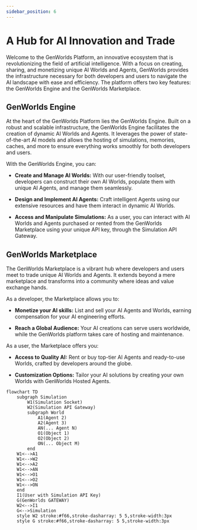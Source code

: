 ```yaml
---
sidebar_position: 6
---
```


# A Hub for AI Innovation and Trade

Welcome to the GenWorlds Platform, an innovative ecosystem that is revolutionizing the field of artificial intelligence. With a focus on creating, sharing, and monetizing unique AI Worlds and Agents, GenWorlds provides the infrastructure necessary for both developers and users to navigate the AI landscape with ease and efficiency. The platform offers two key features: the GenWorlds Engine and the GenWorlds Marketplace.

## GenWorlds Engine

At the heart of the GenWorlds Platform lies the GenWorlds Engine. Built on a robust and scalable infrastructure, the GenWorlds Engine facilitates the creation of dynamic AI Worlds and Agents. It leverages the power of state-of-the-art AI models and allows the hosting of simulations, memories, caches, and more to ensure everything works smoothly for both developers and users.

With the GenWorlds Engine, you can:

- **Create and Manage AI Worlds:** With our user-friendly toolset, developers can construct their own AI Worlds, populate them with unique AI Agents, and manage them seamlessly.

- **Design and Implement AI Agents:** Craft intelligent Agents using our extensive resources and have them interact in dynamic AI Worlds.

- **Access and Manipulate Simulations:** As a user, you can interact with AI Worlds and Agents purchased or rented from the GenWorlds Marketplace using your unique API key, through the Simulation API Gateway.

## GenWorlds Marketplace

The GenWorlds Marketplace is a vibrant hub where developers and users meet to trade unique AI Worlds and Agents. It extends beyond a mere marketplace and transforms into a community where ideas and value exchange hands.

As a developer, the Marketplace allows you to:

- **Monetize your AI skills:** List and sell your AI Agents and Worlds, earning compensation for your AI engineering efforts.

- **Reach a Global Audience:** Your AI creations can serve users worldwide, while the GenWorlds platform takes care of hosting and maintenance.

As a user, the Marketplace offers you:

- **Access to Quality AI:** Rent or buy top-tier AI Agents and ready-to-use Worlds, crafted by developers around the globe.

- **Customization Options:** Tailor your AI solutions by creating your own Worlds with GenWorlds Hosted Agents.

```mermaid
flowchart TD
    subgraph Simulation
        W1(Simulation Socket)
        W2(Simulation API Gateway)
        subgraph World
            A1(Agent 2)
            A2(Agent 3)
            AN(... Agent N)
            O1(Object 1)
            O2(Object 2)
            ON(... Object M)
        end
    W1<-->A1
    W1<-->W2
    W1<-->A2
    W1<-->AN
    W1<-->O1
    W1<-->O2
    W1<-->ON
    end
    I1(User with Simulation API Key)
    G(GenWorlds GATEWAY)
    W2<-->I1
    G<-->Simulation
    style W2 stroke:#f66,stroke-dasharray: 5 5,stroke-width:3px
    style G stroke:#f66,stroke-dasharray: 5 5,stroke-width:3px
```
